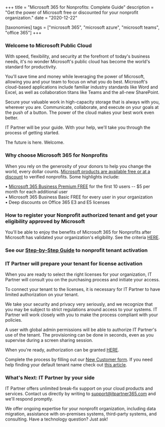 +++
title = "Microsoft 365 for Nonprofits: Complete Guide"
description = "Get the power of Microsoft free or discounted for your nonprofit organization."
date = "2020-12-22"

[taxonomies]
tags = ["microsoft 365", "microsoft azure", "microsoft teams", "office 365"]
+++

### Welcome to Microsoft Public Cloud

With speed, flexibility, and security at the forefront of today's
business needs, it's no wonder Microsoft's public cloud has become the
world's standard for productivity.

You'll save time and money while leveraging the power of Microsoft,
allowing you and your team to focus on what you do best. Microsoft's
cloud-based applications include familiar industry standards like Word
and Excel, as well as collaboration titans like Teams and the all-new
SharePoint.

Secure your valuable work in high-capacity storage that is always with
you, wherever you are. Communicate, collaborate, and execute on your
goals at the push of a button. The power of the cloud makes your best
work even better.

IT Partner will be your guide. With your help, we'll take you through
the process of getting started.

The future is here. Welcome.

### Why choose Microsoft 365 for Nonprofits

When you rely on the generosity of your donors to help you change the
world, every dollar counts. [Microsoft products are available free or at
a discount](https://www.microsoft.com/en-us/nonprofits/microsoft-365) to
verified nonprofits. Some highlights include:

• [Microsoft 365 Business Premium
FREE](https://www.microsoft.com/en-us/nonprofits/microsoft-365) for the
first 10 users -- \$5 per month for each additional user\
• Microsoft 365 Business Basic FREE for every user in your organization\
• Deep discounts on Office 365 E3 and E5 licenses

### How to register your Nonprofit authorized tenant and get your eligibility approved by Microsoft

You'll be able to enjoy the benefits of Microsoft 365 for Nonprofits
after Microsoft has validated your organization's eligibility. See the
criteria [HERE](https://www.microsoft.com/en-us/nonprofits/eligibility).

### See our [Step-by-Step Guide](https://o365hq.com/blog/how-to-get-a-free-microsoft-365-for-your-nonprofit-org-step-by-step-guide) to nonprofit tenant activation

### IT Partner will prepare your tenant for license activation

When you are ready to select the right licenses for your organization,
IT Partner will consult you on the purchasing process and initiate your
access.

To connect your tenant to the licenses, it is necessary for IT Partner
to have limited authorization on your tenant.

We take your security and privacy very seriously, and we recognize that
you may be subject to strict regulations around access to your systems.
IT Partner will work closely with you to make the process compliant with
your policies.

A user with global admin permissions will be able to authorize IT
Partner's use of the tenant. The provisioning can be done in seconds,
even as you supervise during a screen sharing session.

When you're ready, authorization can be granted
[HERE](https://admin.microsoft.com/Adminportal/Home?invType=IndirectResellerRelationship&partnerId=4ed6ea8d-6f86-411d-b7e0-37401bdb9b68&msppId=4100178&indirectCSPId=d5c77776-8b4c-4ceb-81da-566aba9c59c5&DAP=true).

Complete the process by filling out our [New Customer
form](https://office365.typeform.com/to/x5pDX2). If you need help
finding your default tenant name check out [this
article](https://o365hq.com/faq/how-to-find-our-your-office-365-default-domain-name).

### What's Next: IT Partner by your side

IT Partner offers unlimited break-fix support on your cloud products and
services. Contact us directly by writing to <support@itpartner365.com>
and we'll respond promptly.

We offer ongoing expertise for your nonprofit organization, including
data migration, assistance with on-premises systems, third-party
systems, and consulting. Have a technology question? Just ask!